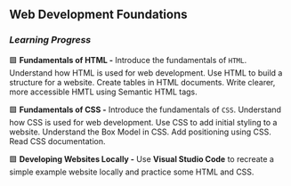 ## Web Development Foundations

### _Learning Progress_

:green_square: **Fundamentals of HTML -** Introduce the fundamentals of `HTML`. Understand how HTML is used for web development. Use HTML to build a structure for a website. Create tables in HTML documents. Write clearer, more accessible HMTL using Semantic HTML tags.

:green_square: **Fundamentals of CSS -** Introduce the fundamentals of `CSS`. Understand how CSS is used for web development. Use CSS to add initial styling to a website. Understand the Box Model in CSS. Add positioning using CSS. Read CSS documentation.

:green_square: **Developing Websites Locally -** Use **Visual Studio Code** to recreate a simple example website locally and practice some HTML and CSS.